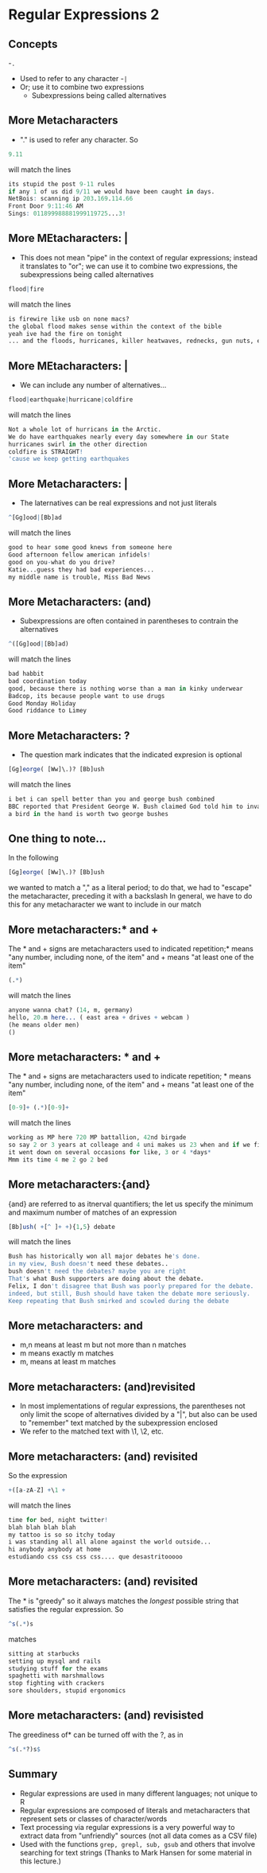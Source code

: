# Regular Expressions 2
## Concepts
-``` . ```
  - Used to refer to any character
-``` | ```
  - Or; use it to combine two expressions
    - Subexpressions being called alternatives

## More Metacharacters
- "." is used to refer any character. So
```R
9.11
```
will match the lines
```R
its stupid the post 9-11 rules
if any 1 of us did 9/11 we would have been caught in days.
NetBois: scanning ip 203.169.114.66
Front Door 9:11:46 AM
Sings: 011899988881999119725...3!
```
## More MEtacharacters: | 
- This does not mean "pipe" in the context of regular expressions; instead it translates to "or"; we can use it to combine two expressions, the subexpressions being called alternatives
```R
flood|fire
```
will match the lines
```R
is firewire like usb on none macs?
the global flood makes sense within the context of the bible
yeah ive had the fire on tonight
... and the floods, hurricanes, killer heatwaves, rednecks, gun nuts, etc.
```
## More MEtacharacters: |
- We can include any number of alternatives...
```R
flood|earthquake|hurricane|coldfire
```
will match the lines
```R
Not a whole lot of hurricans in the Arctic.
We do have earthquakes nearly every day somewhere in our State
hurricanes swirl in the other direction
coldfire is STRAIGHT!
'cause we keep getting earthquakes
```
## More Metacharacters: |
- The laternatives can be real expressions and not just literals
```R
^[Gg]ood|[Bb]ad
```
will match the lines
```R
good to hear some good knews from someone here
Good afternoon fellow american infidels!
good on you-what do you drive?
Katie...guess they had bad experiences...
my middle name is trouble, Miss Bad News
```
## More Metacharacters: (and)
- Subexpressions are often contained in parentheses to contrain the alternatives
```R
^([Gg]ood|[Bb]ad)
```
will match the lines
```R
bad habbit 
bad coordination today
good, because there is nothing worse than a man in kinky underwear
Badcop, its because people want to use drugs
Good Monday Holiday
Good riddance to Limey
```
## More Metacharacters: ?
- The question mark indicates that the indicated expresion is optional
```R
[Gg]eorge( [Ww]\.)? [Bb]ush
```
will match the lines
```R
i bet i can spell better than you and george bush combined
BBC reported that President George W. Bush claimed God told him to invade I
a bird in the hand is worth two george bushes
```
## One thing to note...
In the following
```R
[Gg]eorge( [Ww]\.)? [Bb]ush
```
we wanted to match a "," as a literal period; to do that, we had to "escape" the metacharacter, preceding it with a backslash In general, we have to do this for any metacharacter we want to include in our match
## More metacharacters:* and +
The * and + signs are metacharacters used to indicated repetition;* means "any number, including none, of the item" and + means "at least one of the item"
```R
(.*)
```
will match the lines
```R
anyone wanna chat? (14, m, germany)
hello, 20.m here... ( east area + drives + webcam )
(he means older men)
()
```

## More metacharacters: * and +
The * and + signs are metacharacters used to indicate repetition; * means "any number, including none, of the item" and + means "at least one of the item"
```R
[0-9]+ (.*)[0-9]+
```
will match the lines
```R
working as MP here 720 MP battallion, 42nd birgade
so say 2 or 3 years at colleage and 4 uni makes us 23 when and if we fin
it went down on several occasions for like, 3 or 4 *days*
Mmm its time 4 me 2 go 2 bed
```
## More metacharacters:{and}
{and} are referred to as itnerval quantifiers; the let us specify the minimum and maximum number of matches of an expression
```R
[Bb]ush( +[^ ]+ +){1,5} debate
```
will match the lines
```R
Bush has historically won all major debates he's done.
in my view, Bush doesn't need these debates..
bush doesn't need the debates? maybe you are right
That's what Bush supporters are doing about the debate.
Felix, I don't disagree that Bush was poorly prepared for the debate.
indeed, but still, Bush should have taken the debate more seriously.
Keep repeating that Bush smirked and scowled during the debate
```
## More metacharacters: and
- m,n means at least m but not more than n matches
- m means exactly m matches
- m, means at least m matches
## More metacharacters: (and)revisited
- In most implementations of regular expressions, the parentheses not only limit the scope of alternatives divided by a "|", but also can be used to "remember" text matched by the subexpression enclosed
- We refer to the matched text with \1, \2, etc.
## More metacharacters: (and) revisited
So the expression
```R
+([a-zA-Z] +\1 +
```
will match the lines
```R
time for bed, night twitter!
blah blah blah blah
my tattoo is so so itchy today
i was standing all all alone against the world outside...
hi anybody anybody at home
estudiando css css css css.... que desastritooooo
```
## More metacharacters: (and) revisited
The * is "greedy" so it always matches the *longest* possible string that satisfies the regular expression.
So
```R
^s(.*)s
```
matches
```R
sitting at starbucks
setting up mysql and rails
studying stuff for the exams
spaghetti with marshmallows
stop fighting with crackers
sore shoulders, stupid ergonomics
```
## More metacharacters: (and) revisisted
The greediness of* can be turned off with the ?, as in
```R
^s(.*?)s$
```
## Summary
- Regular expressions are used in many different languages; not unique to R
- Regular expressions are composed of literals and metacharacters that represent sets or classes of character/words
- Text processing via regular expressions is a very powerful way to extract data from "unfriendly" sources (not all data comes as a CSV file)
- Used with the functions ``` grep, grepl, sub, gsub ``` and others that involve searching for text strings (Thanks to Mark Hansen for some material in this lecture.)
